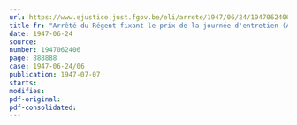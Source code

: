 ```yaml
---
url: https://www.ejustice.just.fgov.be/eli/arrete/1947/06/24/1947062406/justel
title-fr: "Arrêté du Régent fixant le prix de la journée d'entretien (Année 1947) dans les hospices et hôpitaux"
date: 1947-06-24
source:
number: 1947062406
page: 888888
case: 1947-06-24/06
publication: 1947-07-07
starts:
modifies:
pdf-original:
pdf-consolidated:
---
```


